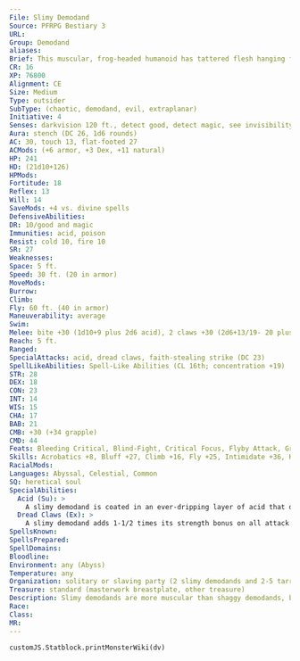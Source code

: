 ```yaml
---
File: Slimy Demodand
Source: PFRPG Bestiary 3
URL: 
Group: Demodand
aliases: 
Brief: This muscular, frog-headed humanoid has tattered flesh hanging from its batlike wings and is covered in a viscous slime.
CR: 16
XP: 76800
Alignment: CE
Size: Medium
Type: outsider
SubType: (chaotic, demodand, evil, extraplanar)
Initiative: 4
Senses: darkvision 120 ft., detect good, detect magic, see invisibility; Perception +2
Aura: stench (DC 26, 1d6 rounds)
AC: 30, touch 13, flat-footed 27
ACMods: (+6 armor, +3 Dex, +11 natural)
HP: 241
HD: (21d10+126)
HPMods: 
Fortitude: 18
Reflex: 13
Will: 14
SaveMods: +4 vs. divine spells
DefensiveAbilities: 
DR: 10/good and magic
Immunities: acid, poison
Resist: cold 10, fire 10
SR: 27
Weaknesses: 
Space: 5 ft.
Speed: 30 ft. (20 in armor)
MoveMods: 
Burrow: 
Climb: 
Fly: 60 ft. (40 in armor)
Maneuverability: average
Swim: 
Melee: bite +30 (1d10+9 plus 2d6 acid), 2 claws +30 (2d6+13/19- 20 plus 2d6 acid and grab)
Reach: 5 ft.
Ranged: 
SpecialAttacks: acid, dread claws, faith-stealing strike (DC 23)
SpellLikeAbilities: Spell-Like Abilities (CL 16th; concentration +19)  Constant-detect good, detect magic, see invisibility   At Will-detect thoughts (DC 15), fear (DC 17)   3/day-acid fog, greater dispel magic   1/day-summon (level 6, 1d4 tarry demodands 50%)
STR: 28
DEX: 18
CON: 23
INT: 14
WIS: 15
CHA: 17
BAB: 21
CMB: +30 (+34 grapple)
CMD: 44
Feats: Bleeding Critical, Blind-Fight, Critical Focus, Flyby Attack, Greater Vital Strike, Improved Critical (claw), Improved Vital Strike, Intimidating Prowess, Lightning Reflexes, Power Attack, Vital Strike
Skills: Acrobatics +8, Bluff +27, Climb +16, Fly +25, Intimidate +36, Knowledge (arcana) +13, Knowledge (planes) +13, Sense Motive +26, Spellcraft +20, Stealth +25, Survival +20
RacialMods: 
Languages: Abyssal, Celestial, Common
SQ: heretical soul
SpecialAbilities:
  Acid (Su): >
    A slimy demodand is coated in an ever-dripping layer of acid that deals an extra 2d6 points of acid damage on a successful natural attack. In addition, opponents that successfully strike a slimy demodand with an unarmed strike or natural attack take 2d6 points of acid damage.
  Dread Claws (Ex): >
    A slimy demodand adds 1-1/2 times its strength bonus on all attack rolls made when using its claws.
SpellsKnown: 
SpellsPrepared: 
SpellDomains: 
Bloodline: 
Environment: any (Abyss)
Temperature: any
Organization: solitary or slaving party (2 slimy demodands and 2-5 tarry demodands)
Treasure: standard (masterwork breastplate, other treasure)
Description: Slimy demodands are more muscular than shaggy demodands, but aren't as lithe or quick as their tarry brethren. They have froglike heads, similar to those of the shaggy demodands, but their constantly darting eyes give them a more feral look. A slimy demodand stands 6 feet tall and weighs 500 pounds.  Slimy demodands often serve as shock troops in demodand armies, but they are also frequently put in charge of gathering and keeping slaves. Slimy demodands have no magical mind control powers, but prefer to rely upon intimidation and physical threats anyway to manage their slaves and keep them in line.
Race: 
Class: 
MR: 
---
```

```dataviewjs
customJS.Statblock.printMonsterWiki(dv)
```
